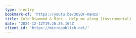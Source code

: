 ```yaml
---
type: h-entry
bookmark-of: 'https://youtu.be/3USQF-KeHzs'
title: Cold Diamond & Mink - Help me along (instrumental)
date: '2024-12-12T19:26:26.164Z'
client_id: 'https://micropublish.net/'
---
```


